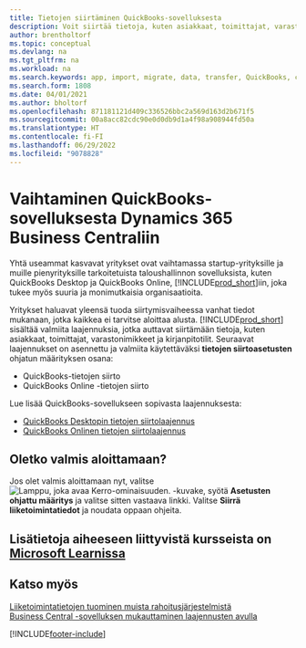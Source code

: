 ```yaml
---
title: Tietojen siirtäminen QuickBooks-sovelluksesta
description: Voit siirtää tietoja, kuten asiakkaat, toimittajat, varastonimikkeet ja kirjanpitotilit, QuickBooks-sovelluksista Business Central -sovellukseen.
author: brentholtorf
ms.topic: conceptual
ms.devlang: na
ms.tgt_pltfrm: na
ms.workload: na
ms.search.keywords: app, import, migrate, data, transfer, QuickBooks, customize
ms.search.form: 1808
ms.date: 04/01/2021
ms.author: bholtorf
ms.openlocfilehash: 871181121d409c336526bbc2a569d163d2b671f5
ms.sourcegitcommit: 00a8acc82cdc90e0d0db9d1a4f98a908944fd50a
ms.translationtype: HT
ms.contentlocale: fi-FI
ms.lasthandoff: 06/29/2022
ms.locfileid: "9078828"
---
```

# <a name="changing-from-a-quickbooks-app-to-dynamics-365-business-central"></a>Vaihtaminen QuickBooks-sovelluksesta Dynamics 365 Business Centraliin

Yhtä useammat kasvavat yritykset ovat vaihtamassa startup-yrityksille ja muille pienyrityksille tarkoitetuista taloushallinnon sovelluksista, kuten QuickBooks Desktop ja QuickBooks Online, [!INCLUDE[prod_short](includes/prod_short.md)]iin, joka tukee myös suuria ja monimutkaisia organisaatioita. 

Yritykset haluavat yleensä tuoda siirtymisvaiheessa vanhat tiedot mukanaan, jotka kaikkea ei tarvitse aloittaa alusta. [!INCLUDE[prod_short](includes/prod_short.md)] sisältää valmiita laajennuksia, jotka auttavat siirtämään tietoja, kuten asiakkaat, toimittajat, varastonimikkeet ja kirjanpitotilit. Seuraavat laajennukset on asennettu ja valmiita käytettäväksi **tietojen siirtoasetusten** ohjatun määrityksen osana:

* QuickBooks-tietojen siirto 
* QuickBooks Online -tietojen siirto

Lue lisää QuickBooks-sovellukseen sopivasta laajennuksesta:   

* [QuickBooks Desktopin tietojen siirtolaajennus](ui-extensions-quickbooks-data-migration.md)
* [QuickBooks Onlinen tietojen siirtolaajennus](ui-extensions-quickbooks-online-data-migration.md)

## <a name="ready-now"></a>Oletko valmis aloittamaan?

Jos olet valmis aloittamaan nyt, valitse ![Lamppu, joka avaa Kerro-ominaisuuden.](media/ui-search/search_small.png "Kerro, mitä haluat tehdä") -kuvake, syötä **Asetusten ohjattu määritys** ja valitse sitten vastaava linkki. Valitse **Siirrä liiketoimintatiedot** ja noudata oppaan ohjeita.

## <a name="see-related-training-at-microsoft-learn"></a>Lisätietoja aiheeseen liittyvistä kursseista on [Microsoft Learnissa](/learn/modules/migrate-data-dynamics-365-business-central/)

## <a name="see-also"></a>Katso myös

[Liiketoimintatietojen tuominen muista rahoitusjärjestelmistä](across-import-data-configuration-packages.md)  
[Business Central -sovelluksen mukauttaminen laajennusten avulla](ui-extensions.md)   


[!INCLUDE[footer-include](includes/footer-banner.md)]